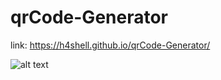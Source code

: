 # qrCode-Generator

link: https://h4shell.github.io/qrCode-Generator/

![alt text](https://github.com/h4shell/homepage/blob/master/preview/qrcodePreview.png?raw=true)
